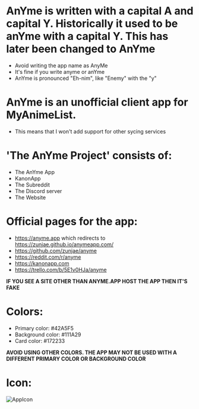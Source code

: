 # AnYme is written with a capital A and capital Y. Historically it used to be anYme with a capital Y. This has later been changed to AnYme

* Avoid writing the app name as AnyMe
* It's fine if you write anyme or anYme
* AnYme is pronounced "Eh-nim", like "Enemy" with the "y"

# AnYme is an unofficial client app for MyAnimeList.

* This means that I won't add support for other sycing services

# 'The AnYme Project' consists of:

* The AnYme App
* KanonApp
* The Subreddit
* The Discord server
* The Website

# Official pages for the app:

* https://anyme.app which redirects to https://zunjae.github.io/anymeapp.com/
* https://github.com/zunjae/anyme
* https://reddit.com/r/anyme
* https://kanonapp.com
* https://trello.com/b/5E1v0HJa/anyme

**IF YOU SEE A SITE OTHER THAN ANYME.APP HOST THE APP THEN IT'S FAKE**

# Colors:

* Primary color: #42A5F5
* Background color: #111A29
* Card color: #172233

**AVOID USING OTHER COLORS. THE APP MAY NOT BE USED WITH A DIFFERENT PRIMARY COLOR OR BACKGROUND COLOR**

# Icon:

![AppIcon](https://zunjae.github.io/anymeapp.com/icon.png)
